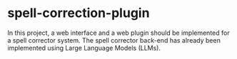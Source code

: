 # spell-correction-plugin
In this project, a web interface and a web plugin should be implemented for a spell corrector  system. The spell corrector back-end has already been implemented using Large Language  Models (LLMs).
